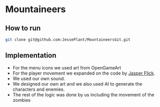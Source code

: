 # Mountaineers

## How to run 

```bash
git clone git@github.com:JessePlant/MountaineersGit.git

```
## Implementation
* For the menu icons we used art from OpenGameArt
* For the player movement we expanded on the code by [Jasper Flick](https://catlikecoding.com/jasper-flick/).
* We used our own sound.
* We designed our own art and we also used AI to generate the characters and enemies.
* The rest of the logic was done by us including the movement of the zombies
